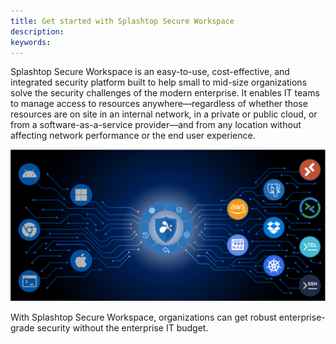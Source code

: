 ```yaml
---
title: Get started with Splashtop Secure Workspace
description:
keywords:
---
```


Splashtop Secure Workspace is an easy-to-use, cost-effective, and integrated security platform built to help small to mid-size organizations solve the security challenges of the modern enterprise. 
It enables IT teams to manage access to resources anywhere—regardless of whether those resources are on site in an internal network, in a private or public cloud, or from a software-as-a-service provider—and from any location without affecting network performance or the end user experience.

![Centralize access management](images/ev-centralize-access-mgmt.png)

With Splashtop Secure Workspace, organizations can get robust enterprise-grade security without the enterprise IT budget.